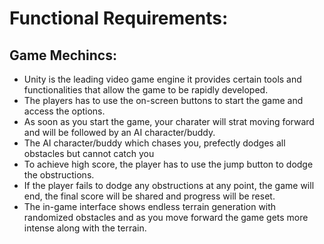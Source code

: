 # Functional Requirements:
## Game Mechincs:
 - Unity is the leading video game engine it provides certain tools and functionalities that allow the game to be rapidly developed.
 -  The players has to use the on-screen buttons to start the game and access the options. 
 - As soon as you start the game, your charater will strat moving forward and will be followed by an AI character/buddy. 
 - The AI character/buddy which chases you, prefectly dodges all obstacles but cannot catch you
 - To achieve high score, the player has to use the jump button to dodge the obstructions. 
 - If the player fails to dodge any obstructions at any point, the game will end, the final score will be shared and progress will be reset.
 - The in-game interface shows endless terrain generation with randomized obstacles and as you move forward the game gets more intense along with the terrain.